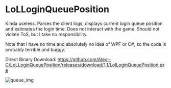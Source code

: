 # LoLLoginQueuePosition
Kinda useless. Parses the client logs, displays current login queue position and estimates the login time. Does not interact with the game. Should not violate ToS, but I take no responsibility.

Note that I have no time and absolutely no idea of WPF or C#, so the code is probably terrible and buggy.

Direct Binary Download: https://github.com/Alex--C/LoLLoginQueuePosition/releases/download/1.1/LolLoginQueuePosition.exe



![queue_img](https://user-images.githubusercontent.com/5671931/59856035-674c7a00-9376-11e9-81c7-8f48372c57ce.jpg)
